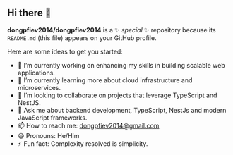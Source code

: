 ## Hi there 👋


**dongpfiev2014/dongpfiev2014** is a ✨ _special_ ✨ repository because its `README.md` (this file) appears on your GitHub profile.

Here are some ideas to get you started:

- 🔭 I’m currently working on enhancing my skills in building scalable web applications.
- 🌱 I’m currently learning more about cloud infrastructure and microservices.
- 👯 I’m looking to collaborate on projects that leverage TypeScript and NestJS.
- 💬 Ask me about backend development, TypeScript, NestJs and modern JavaScript frameworks.
- 📫 How to reach me: dongpfiev2014@gmail.com
- 😄 Pronouns: He/Him
- ⚡ Fun fact: Complexity resolved is simplicity.


